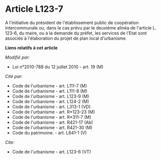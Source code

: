 # Article L123-7

A l'initiative du président de l'établissement public de coopération intercommunale ou, dans le cas prévu par le deuxième
alinéa de l'article L. 123-6, du maire, ou à la demande du préfet, les services de l'Etat sont associés à l'élaboration du
projet de plan local d'urbanisme.

**Liens relatifs à cet article**

_Modifié par_:

  - Loi n°2010-788 du 12 juillet 2010 - art. 19 (M)

_Cité par_:

  - Code de l'urbanisme - art. L111-7 (M)
  - Code de l'urbanisme - art. L111-8 (M)
  - Code de l'urbanisme - art. L123-9 (M)
  - Code de l'urbanisme - art. L124-2 (M)
  - Code de l'urbanisme - art. L313-1 (VD)
  - Code de l'urbanisme - art. R*123-23 (M)
  - Code de l'urbanisme - art. R*311-7 (M)
  - Code de l'urbanisme - art. R421-17 (Ab)
  - Code de l'urbanisme - art. R421-30 (M)
  - Code du patrimoine. - art. L641-1 (V)

_Cite_:

  - Code de l'urbanisme - art. L123-6 (VT)
